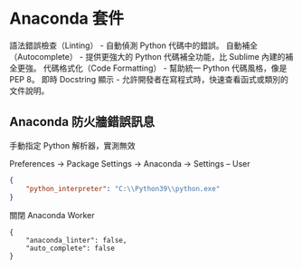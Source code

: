 # Anaconda 套件

語法錯誤檢查（Linting） - 自動偵測 Python 代碼中的錯誤。
自動補全（Autocomplete） - 提供更強大的 Python 代碼補全功能，比 Sublime 內建的補全更強。
代碼格式化（Code Formatting） - 幫助統一 Python 代碼風格，像是 PEP 8。
即時 Docstring 顯示 - 允許開發者在寫程式時，快速查看函式或類別的文件說明。



## Anaconda 防火牆錯誤訊息

手動指定 Python 解析器，實測無效

Preferences → Package Settings → Anaconda → Settings – User
```json
{
    "python_interpreter": "C:\\Python39\\python.exe"
}
```


關閉 Anaconda Worker
```
{
    "anaconda_linter": false,
    "auto_complete": false
}
```
